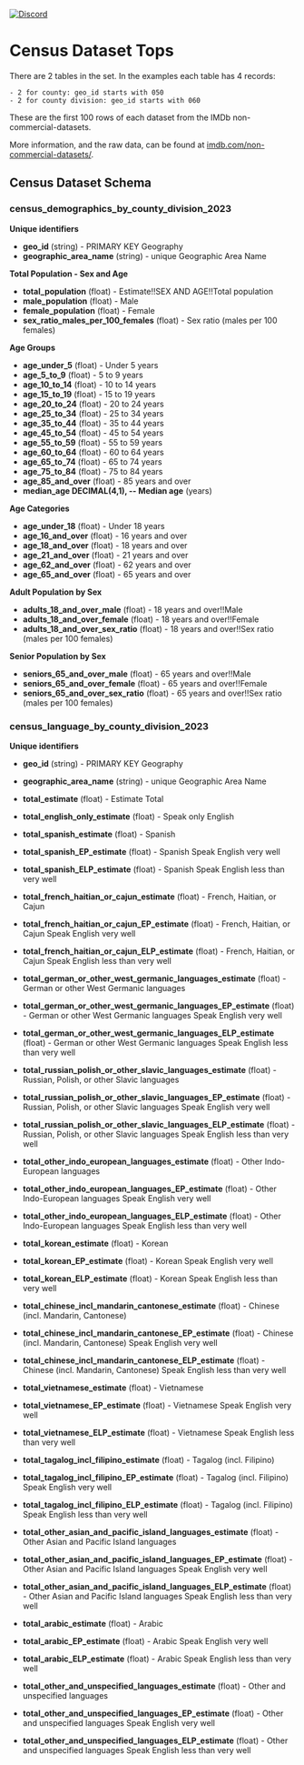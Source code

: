 [![Discord](https://img.shields.io/discord/1379929746875617413?logo=discord&logoColor=white)](https://discord.gg/WGAyr8NpEX)

# Census Dataset Tops

There are 2 tables in the set. In the examples each table has 4 records:

    - 2 for county: geo_id starts with 050
    - 2 for county division: geo_id starts with 060

These are the first 100 rows of each dataset from the IMDb non-commercial-datasets.

More information, and the raw data, can be found at [imdb.com/non-commercial-datasets/](https://developer.imdb.com/non-commercial-datasets/).


## Census Dataset Schema

### census_demographics_by_county_division_2023
**Unique identifiers**
* **geo_id** (string) - PRIMARY KEY Geography
* **geographic_area_name** (string) - unique Geographic Area Name

**Total Population - Sex and Age**
* **total_population** (float) - Estimate!!SEX AND AGE!!Total population
* **male_population** (float) - Male
* **female_population** (float) - Female
* **sex_ratio_males_per_100_females** (float) - Sex ratio (males per 100 females)

**Age Groups**
* **age_under_5** (float) - Under 5 years
* **age_5_to_9** (float) - 5 to 9 years
* **age_10_to_14** (float) - 10 to 14 years
* **age_15_to_19** (float) - 15 to 19 years
* **age_20_to_24** (float) - 20 to 24 years
* **age_25_to_34** (float) - 25 to 34 years
* **age_35_to_44** (float) - 35 to 44 years
* **age_45_to_54** (float) - 45 to 54 years
* **age_55_to_59** (float) - 55 to 59 years
* **age_60_to_64** (float) - 60 to 64 years
* **age_65_to_74** (float) - 65 to 74 years
* **age_75_to_84** (float) - 75 to 84 years
* **age_85_and_over** (float) - 85 years and over
* **median_age DECIMAL(4,1), -- Median age** (years)

**Age Categories**
* **age_under_18** (float) - Under 18 years
* **age_16_and_over** (float) - 16 years and over
* **age_18_and_over** (float) - 18 years and over
* **age_21_and_over** (float) - 21 years and over
* **age_62_and_over** (float) - 62 years and over
* **age_65_and_over** (float) - 65 years and over

**Adult Population by Sex**
* **adults_18_and_over_male** (float) - 18 years and over!!Male
* **adults_18_and_over_female** (float) - 18 years and over!!Female
* **adults_18_and_over_sex_ratio** (float) - 18 years and over!!Sex ratio (males per 100 females)

**Senior Population by Sex**
* **seniors_65_and_over_male** (float) - 65 years and over!!Male
* **seniors_65_and_over_female** (float) - 65 years and over!!Female
* **seniors_65_and_over_sex_ratio** (float) - 65 years and over!!Sex ratio (males per 100 females)


### census_language_by_county_division_2023
**Unique identifiers**
* **geo_id** (string) - PRIMARY KEY Geography
* **geographic_area_name** (string) - unique Geographic Area Name

* **total_estimate** (float) - Estimate Total
* **total_english_only_estimate** (float) - Speak only English
* **total_spanish_estimate** (float) - Spanish
* **total_spanish_EP_estimate** (float) - Spanish Speak English very well
* **total_spanish_ELP_estimate** (float) - Spanish Speak English less than very well
* **total_french_haitian_or_cajun_estimate** (float) - French, Haitian, or Cajun
* **total_french_haitian_or_cajun_EP_estimate** (float) - French, Haitian, or Cajun Speak English very well
* **total_french_haitian_or_cajun_ELP_estimate** (float) - French, Haitian, or Cajun Speak English less than very well
* **total_german_or_other_west_germanic_languages_estimate** (float) - German or other West Germanic languages
* **total_german_or_other_west_germanic_languages_EP_estimate** (float) - German or other West Germanic languages Speak English very well
* **total_german_or_other_west_germanic_languages_ELP_estimate** (float) - German or other West Germanic languages Speak English less than very well
* **total_russian_polish_or_other_slavic_languages_estimate** (float) - Russian, Polish, or other Slavic languages
* **total_russian_polish_or_other_slavic_languages_EP_estimate** (float) - Russian, Polish, or other Slavic languages Speak English very well
* **total_russian_polish_or_other_slavic_languages_ELP_estimate** (float) - Russian, Polish, or other Slavic languages Speak English less than very well
* **total_other_indo_european_languages_estimate** (float) - Other Indo-European languages
* **total_other_indo_european_languages_EP_estimate** (float) - Other Indo-European languages Speak English very well
* **total_other_indo_european_languages_ELP_estimate** (float) - Other Indo-European languages Speak English less than very well
* **total_korean_estimate** (float) - Korean
* **total_korean_EP_estimate** (float) - Korean Speak English very well
* **total_korean_ELP_estimate** (float) - Korean Speak English less than very well
* **total_chinese_incl_mandarin_cantonese_estimate** (float) - Chinese (incl. Mandarin, Cantonese)
* **total_chinese_incl_mandarin_cantonese_EP_estimate** (float) - Chinese (incl. Mandarin, Cantonese) Speak English very well
* **total_chinese_incl_mandarin_cantonese_ELP_estimate** (float) - Chinese (incl. Mandarin, Cantonese) Speak English less than very well
* **total_vietnamese_estimate** (float) - Vietnamese
* **total_vietnamese_EP_estimate** (float) - Vietnamese Speak English very well
* **total_vietnamese_ELP_estimate** (float) - Vietnamese Speak English less than very well
* **total_tagalog_incl_filipino_estimate** (float) - Tagalog (incl. Filipino)
* **total_tagalog_incl_filipino_EP_estimate** (float) - Tagalog (incl. Filipino) Speak English very well
* **total_tagalog_incl_filipino_ELP_estimate** (float) - Tagalog (incl. Filipino) Speak English less than very well
* **total_other_asian_and_pacific_island_languages_estimate** (float) - Other Asian and Pacific Island languages
* **total_other_asian_and_pacific_island_languages_EP_estimate** (float) - Other Asian and Pacific Island languages Speak English very well
* **total_other_asian_and_pacific_island_languages_ELP_estimate** (float) - Other Asian and Pacific Island languages Speak English less than very well
* **total_arabic_estimate** (float) - Arabic
* **total_arabic_EP_estimate** (float) - Arabic Speak English very well
* **total_arabic_ELP_estimate** (float) - Arabic Speak English less than very well
* **total_other_and_unspecified_languages_estimate** (float) - Other and unspecified languages
* **total_other_and_unspecified_languages_EP_estimate** (float) - Other and unspecified languages Speak English very well
* **total_other_and_unspecified_languages_ELP_estimate** (float) - Other and unspecified languages Speak English less than very well
